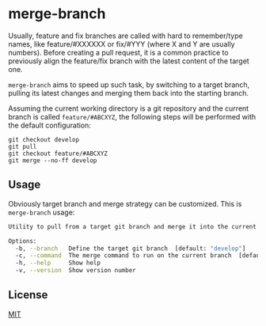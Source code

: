 # merge-branch

Usually, feature and fix branches are called with hard to remember/type names, like feature/#XXXXXX or fix/#YYY (where X and Y are usually numbers). Before creating a pull request, it is a common practice to previously align the feature/fix branch with the latest content of the target one.

`merge-branch` aims to speed up such task, by switching to a target branch, pulling its latest changes and merging them back into the starting branch.

Assuming the current working directory is a git repository and the current branch is called `feature/#ABCXYZ`, the following steps will be performed with the default configuration:

```
git checkout develop
git pull
git checkout feature/#ABCXYZ
git merge --no-ff develop
```

## Usage

Obviously target branch and merge strategy can be customized. This is `merge-branch` usage:

```bash
Utility to pull from a target git branch and merge it into the current one.

Options:
  -b, --branch   Define the target git branch  [default: "develop"]
  -c, --command  The merge command to run on the current branch  [default: "merge --no-ff"]
  -h, --help     Show help
  -v, --version  Show version number
```

## License

[MIT](LICENSE)
